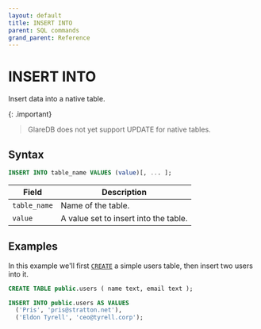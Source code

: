 ```yaml
---
layout: default
title: INSERT INTO
parent: SQL commands
grand_parent: Reference
---
```


# INSERT INTO

Insert data into a native table.

{: .important}

> GlareDB does not yet support UPDATE for native tables.

## Syntax

```sql
INSERT INTO table_name VALUES (value)[, ... ];
```

| Field        | Description                           |
| ------------ | ------------------------------------- |
| `table_name` | Name of the table.                    |
| `value`      | A value set to insert into the table. |

## Examples

In this example we'll first [`CREATE`] a simple users table, then insert two
users into it.

```sql
CREATE TABLE public.users ( name text, email text );

INSERT INTO public.users AS VALUES
  ('Pris', 'pris@stratton.net'),
  ('Eldon Tyrell', 'ceo@tyrell.corp');
```

[`CREATE`]: /reference/sql-commands/create-table/
